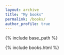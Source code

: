 ```yaml
---
layout: archive
title: "My books"
permalink: /books/
author_profile: true
---
```


{% include base_path %}

{% include books.html %}
